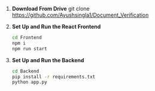 1. **Download From Drive**
   git clone https://github.com/Ayushsingla1/Document_Verification

2. **Set Up and Run the React Frontend**
   ```bash
   cd Frontend
   npm i
   npm run start
   ```
4. **Set Up and Run the Backend**
   ```bash
   cd Backend
   pip install -r requirements.txt
   python app.py
   ```
